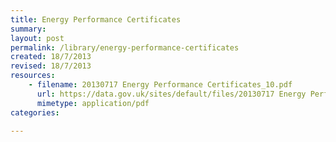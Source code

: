 ```yaml
---
title: Energy Performance Certificates
summary: 
layout: post
permalink: /library/energy-performance-certificates
created: 18/7/2013
revised: 18/7/2013
resources:
    - filename: 20130717 Energy Performance Certificates_10.pdf
      url: https://data.gov.uk/sites/default/files/20130717 Energy Performance Certificates_10.pdf
      mimetype: application/pdf
categories:

---
```


